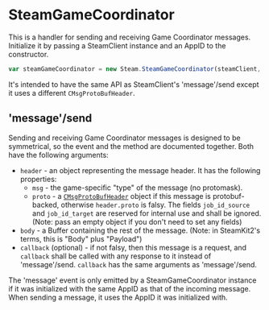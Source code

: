 # SteamGameCoordinator

This is a handler for sending and receiving Game Coordinator messages. Initialize it by passing a SteamClient instance and an AppID to the constructor.

```js
var steamGameCoordinator = new Steam.SteamGameCoordinator(steamClient, 570);
```

It's intended to have the same API as SteamClient's 'message'/send except it uses a different `CMsgProtoBufHeader`.

## 'message'/send

Sending and receiving Game Coordinator messages is designed to be symmetrical, so the event and the method are documented together. Both have the following arguments:

* `header` - an object representing the message header. It has the following properties:
  * `msg` - the game-specific "type" of the message (no protomask).
  * `proto` - a [`CMsgProtoBufHeader`](https://github.com/SteamRE/SteamKit/blob/master/Resources/Protobufs/gc/gc.proto) object if this message is protobuf-backed, otherwise `header.proto` is falsy. The fields `job_id_source` and `job_id_target` are reserved for internal use and shall be ignored. (Note: pass an empty object if you don't need to set any fields)
* `body` - a Buffer containing the rest of the message. (Note: in SteamKit2's terms, this is "Body" plus "Payload")
* `callback` (optional) - if not falsy, then this message is a request, and `callback` shall be called with any response to it instead of 'message'/send. `callback` has the same arguments as 'message'/send.

The 'message' event is only emitted by a SteamGameCoordinator instance if it was initialized with the same AppID as that of the incoming message. When sending a message, it uses the AppID it was initialized with.
